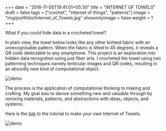 +++
date = "2016-11-05T19:41:01+05:30"
title = "INTERNET OF TOWELS"
draft = false
tags = ["crochet", "internet of things", "patterns"]
image = "img/portfolio/Internet_of_Towels.jpg"
showonlyimage = false
weight = 1
+++

What if you could hide data in a crocheted towel?
<!--more-->

In plain view, the towel below looks like any other knitted fabric with an unrecognisable pattern. When the fabric is tilted to 45 degrees, it reveals a QR code detectable to any smartphone. This project is an exploration into hidden data recognition using just fiber arts. I crocheted the towel using two patterning techniques namely lenticular images and QR codes, resulting in an absurdly new kind of computational object. 

![demo][1]

The process is the application of computational thinking to making and crafting. My goal was to devise something new and valuable through by remixing materials, patterns, and abstractions with ideas, objects, and systems.

Here is the [link](https://anu1905.medium.com/lenticular-crochet-1d5ec1b48d99) to the tutorial to make your own Internet of Towels.

![demo][2]

[1]: /img/portfolio/Internet_of_Towels_1.jpg
[2]: /img/portfolio/Internet_of_Towels.jpg

<!-- Far far away, behind the word mountains, far from the countries Vokalia and Consonantia, there live the blind texts. Separated they live in Bookmarksgrove right at the coast of the Semantics, a large language ocean.

A small river named Duden flows by their place and supplies it with the necessary regelialia. It is a paradisematic country, in which roasted parts of sentences fly into your mouth.

1. Lorem ipsum dolor sit amet, consectetuer adipiscing elit.
2. Aliquam tincidunt mauris eu risus.

> The Big Oxmox advised her not to do so, because there were thousands of bad Commas, wild Question Marks and devious Semikoli, but the Little Blind Text didn't listen. She packed her seven versalia, put her initial into the belt and made herself on the way.

## Header Level 2

Even the all-powerful Pointing has no control about the blind texts it is an almost unorthographic life One day however a small line of blind text by the name of Lorem Ipsum decided to leave for the far World of Grammar.

The Big Oxmox advised her not to do so, because there were thousands of bad Commas, wild Question Marks and devious Semikoli, but the Little Blind Text didn't listen. She packed her seven versalia, put her initial into the belt and made herself on the way.

* Lorem ipsum dolor sit amet, consectetuer adipiscing elit.
* Aliquam tincidunt mauris eu risus.

When she reached the first hills of the Italic Mountains, she had a last view back on the skyline of her hometown Bookmarksgrove, the headline of Alphabet Village and the subline of her own road, the Line Lane. Pityful a rethoric question ran over her cheek, then   -->
